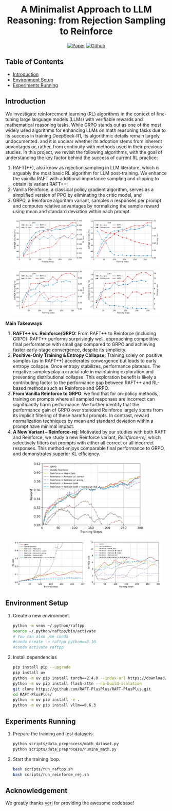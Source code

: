 <div align="center">

# A Minimalist Approach to LLM Reasoning: from Rejection Sampling to Reinforce
[![Paper](https://img.shields.io/badge/paper-A42C25?style=for-the-badge&logo=arxiv&logoColor=white)](https://arxiv.org/abs/) [![Github](https://img.shields.io/badge/RAFT++-000000?style=for-the-badge&logo=github&logoColor=000&logoColor=white)](https://github.com/RLHFlow/Minimal-RL)
</div>

## Table of Contents
- [Introduction](#introduction)
- [Environment Setup](#environment-setup)
- [Experiments Running](#experiments-running)

## Introduction
We investigate reinforcement learning (RL) algorithms in the context of fine-tuning large language models (LLMs) with verifiable rewards and mathematical reasoning tasks. While GRPO stands out as one of the most widely used algorithms for enhancing LLMs on math reasoning tasks due to its success in training DeepSeek-R1, its algorithmic details remain largely undocumented. and it is unclear whether its adoption stems from inherent advantages or, rather, from continuity with methods used in their previous studies. In this project, we revisit the following algorithms, with the goal of understanding the key factor behind the success of current RL practice:
1. RAFT(++), also know as rejection sampling in LLM literature, which is arguably the most basic RL algorithm for LLM post-training. We enhance the vainilla RAFT with additional importance sampling and clipping to obtain its variant RAFT++;
2. Vanilla Reinforce, a classical policy gradient algorithm, serves as a simplified version of PPO by eliminating the critic model, and 
3. GRPO, a Reinforce algorithm variant, samples $n$ responses per prompt and computes relative advantages by normalizing the sample reward using mean and standard deviation within each prompt.

<p align="center">
  <img src="figures/comp_raftpp_grpo_KL.png" width="45%" />
  <img src="figures/comp_raftpp_grpo_entropy.png" width="45%" />
</p>
<p align="center">
  <img src="figures/comp_raftpp_grpo_llama_kl.png" width="45%" />
  <img src="figures/comp_raftpp_grpo_llama_entropy.png" width="45%" />
</p>

**Main Takeaways**
1. **RAFT++ vs. Reinforce/GRPO:** From RAFT++ to Reinforce (including GRPO): RAFT++ performs surprisingly well, approaching competitive final performance with small gap compared to GRPO and achieving faster early-stage convergence, despite its simplicity.
2. **Positive-Only Training & Entropy Collapse:** Training solely on positive samples (as in RAFT++) accelerates convergence but leads to early entropy collapse. Once entropy stabilizes, performance plateaus. The negative samples play a crucial role in maintaining exploration and preventing distributional collapse. This exploration benefit is likely a contributing factor to the performance gap between RAFT++ and RL-based methods such as Reinforce and GRPO.
3. **From Vanilla Reinforce to GRPO**: we find that for on-policy methods, training on prompts where all sampled responses are incorrect can significantly harm performance. We further identify that the performance gain of GRPO over standard Reinforce largely stems from its implicit filtering of these harmful prompts. In contrast, reward normalization techniques by mean and standard deviation within a prompt have minimal impact.
4. **A New Variant – Reinforce-rej**: Motivated by our studies with both RAFT and Reinforce, we study a new Reinforce variant, *Reinforce-rej*, which selectively filters out prompts with either all correct or all incorrect responses. This method enjoys comparable final performance to GRPO, and demonstrates superior KL efficiency.


<p align="center">
  <img src="figures/reward_reinforce_rej.png" width="72%" />
</p>


<p align="center">
  <img src="figures/kl_reinforce_rej.png" width="46%" />
    <img src="figures/entropy_reinforce_rej.png" width="46%" />
</p>

## Environment Setup
1. Create a new environment.
   ```bash
   python -m venv ~/.python/raftpp
   source ~/.python/raftpp/bin/activate
   # You can also use conda 
   #conda create -n raftpp python==3.10
   #conda activate raftpp
   ```
2. Install dependencies
   ```bash
   pip install pip --upgrade
   pip install uv
   python -m uv pip install torch==2.4.0 --index-url https://download.pytorch.org/whl/cu124
   python -m uv pip install flash-attn --no-build-isolation
   git clone https://github.com/RAFT-PlusPlus/RAFT-PlusPlus.git
   cd RAFT-PlusPlus/
   python -m uv pip install -e .
   python -m uv pip install vllm==0.6.3
   ```

## Experiments Running
1. Prepare the training and test datasets.
    ```bash
    python scripts/data_preprocess/math_dataset.py
    python scripts/data_preprocess/numina_math.py
    ```
2. Start the training loop.
   ```bash
   bash scripts/run_raftpp.sh
   bash scripts/run_reinforce_rej.sh
   ```

## Acknowledgement
We greatly thanks [verl](https://github.com/volcengine/verl) for providing the awesome codebase!

